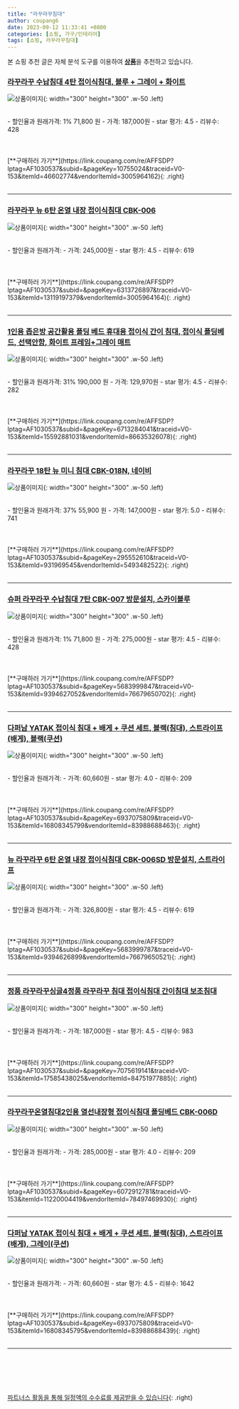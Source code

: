 ```yaml
---
title: "라꾸라꾸침대"
author: coupang6
date: 2023-09-12 11:33:41 +0800
categories: [쇼핑, 가구/인테리어]
tags: [쇼핑, 라꾸라꾸침대]
---
```


본 쇼핑 추천 글은 자체 분석 도구를 이용하여 [**상품**](https://link.coupang.com/a/bao1ui)을 추천하고 있습니다.

### [라꾸라꾸 수납침대 4탄 접이식침대, 블루 + 그레이 + 화이트](https://link.coupang.com/re/AFFSDP?lptag=AF1030537&subid=&pageKey=10755024&traceid=V0-153&itemId=46602774&vendorItemId=3005964162)

![상품이미지](https://thumbnail10.coupangcdn.com/thumbnails/remote/230x230ex/image/retail/images/4274028271862171-c54ac635-3940-45fc-9a25-7c0c7e70d915.jpg){: width="300" height="300" .w-50 .left}


<br>
- 할인율과 원래가격: 1%  71,800   원
- 가격: 187,000원
- star 평가: 4.5
- 리뷰수: 428
<br>
<br>
<br>
<br>
[**구매하러 가기**](https://link.coupang.com/re/AFFSDP?lptag=AF1030537&subid=&pageKey=10755024&traceid=V0-153&itemId=46602774&vendorItemId=3005964162){: .right}
<br>
<br>

---

### [라꾸라꾸 뉴 6탄 온열 내장 접이식침대 CBK-006](https://link.coupang.com/re/AFFSDP?lptag=AF1030537&subid=&pageKey=6313726897&traceid=V0-153&itemId=13119197379&vendorItemId=3005964164)

![상품이미지](https://thumbnail9.coupangcdn.com/thumbnails/remote/230x230ex/image/retail/images/6582588096535917-44bd6954-ebd1-43b4-8953-a98c7e16c6ba.jpg){: width="300" height="300" .w-50 .left}


<br>
- 할인율과 원래가격: 
- 가격: 245,000원
- star 평가: 4.5
- 리뷰수: 619
<br>
<br>
<br>
<br>
[**구매하러 가기**](https://link.coupang.com/re/AFFSDP?lptag=AF1030537&subid=&pageKey=6313726897&traceid=V0-153&itemId=13119197379&vendorItemId=3005964164){: .right}
<br>
<br>

---

### [1인용 좁은방 공간활용 폴딩 베드 휴대용 접이식 간이 침대, 접이식 폴딩베드, 선택안함, 화이트 프레임+그레이 매트](https://link.coupang.com/re/AFFSDP?lptag=AF1030537&subid=&pageKey=6713284041&traceid=V0-153&itemId=15592881031&vendorItemId=86635326078)

![상품이미지](https://thumbnail6.coupangcdn.com/thumbnails/remote/230x230ex/image/vendor_inventory/379e/b700eaff5698f73c7bf0150806e821aef01db8bfcc8f6910264d80b3a25e.jpg){: width="300" height="300" .w-50 .left}


<br>
- 할인율과 원래가격: 31%  190,000   원
- 가격: 129,970원
- star 평가: 4.5
- 리뷰수: 282
<br>
<br>
<br>
<br>
[**구매하러 가기**](https://link.coupang.com/re/AFFSDP?lptag=AF1030537&subid=&pageKey=6713284041&traceid=V0-153&itemId=15592881031&vendorItemId=86635326078){: .right}
<br>
<br>

---

### [라꾸라꾸 18탄 뉴 미니 침대 CBK-018N, 네이비](https://link.coupang.com/re/AFFSDP?lptag=AF1030537&subid=&pageKey=295552610&traceid=V0-153&itemId=931969545&vendorItemId=5493482522)

![상품이미지](https://thumbnail8.coupangcdn.com/thumbnails/remote/230x230ex/image/retail/images/2019/10/21/15/4/89fd5d32-7c44-434e-b9b0-53f40d6438d8.jpg){: width="300" height="300" .w-50 .left}


<br>
- 할인율과 원래가격: 37%  55,900   원
- 가격: 147,000원
- star 평가: 5.0
- 리뷰수: 741
<br>
<br>
<br>
<br>
[**구매하러 가기**](https://link.coupang.com/re/AFFSDP?lptag=AF1030537&subid=&pageKey=295552610&traceid=V0-153&itemId=931969545&vendorItemId=5493482522){: .right}
<br>
<br>

---

### [슈퍼 라꾸라꾸 수납침대 7탄 CBK-007 방문설치, 스카이블루](https://link.coupang.com/re/AFFSDP?lptag=AF1030537&subid=&pageKey=5683999847&traceid=V0-153&itemId=9394627052&vendorItemId=76679650702)

![상품이미지](https://thumbnail8.coupangcdn.com/thumbnails/remote/230x230ex/image/retail/images/2021/06/15/22/6/5be347e9-fe46-4db8-802f-2259d7505651.jpg){: width="300" height="300" .w-50 .left}


<br>
- 할인율과 원래가격: 1%  71,800   원
- 가격: 275,000원
- star 평가: 4.5
- 리뷰수: 428
<br>
<br>
<br>
<br>
[**구매하러 가기**](https://link.coupang.com/re/AFFSDP?lptag=AF1030537&subid=&pageKey=5683999847&traceid=V0-153&itemId=9394627052&vendorItemId=76679650702){: .right}
<br>
<br>

---

### [다퍼남 YATAK 접이식 침대 + 배게 + 쿠션 세트, 블랙(침대), 스트라이프(배게), 블랙(쿠션)](https://link.coupang.com/re/AFFSDP?lptag=AF1030537&subid=&pageKey=6937075809&traceid=V0-153&itemId=16808345799&vendorItemId=83988688463)

![상품이미지](https://thumbnail7.coupangcdn.com/thumbnails/remote/230x230ex/image/retail/images/2022/11/21/17/4/81207992-8b38-4c47-874e-bf6755982b67.jpg){: width="300" height="300" .w-50 .left}


<br>
- 할인율과 원래가격: 
- 가격: 60,660원
- star 평가: 4.0
- 리뷰수: 209
<br>
<br>
<br>
<br>
[**구매하러 가기**](https://link.coupang.com/re/AFFSDP?lptag=AF1030537&subid=&pageKey=6937075809&traceid=V0-153&itemId=16808345799&vendorItemId=83988688463){: .right}
<br>
<br>

---

### [뉴 라꾸라꾸 6탄 온열 내장 접이식침대 CBK-006SD 방문설치, 스트라이프](https://link.coupang.com/re/AFFSDP?lptag=AF1030537&subid=&pageKey=5683999787&traceid=V0-153&itemId=9394626899&vendorItemId=76679650521)

![상품이미지](https://thumbnail6.coupangcdn.com/thumbnails/remote/230x230ex/image/retail/images/2021/06/15/22/1/07365be8-8376-4081-8204-bf2d5ed252d7.jpg){: width="300" height="300" .w-50 .left}


<br>
- 할인율과 원래가격: 
- 가격: 326,800원
- star 평가: 4.5
- 리뷰수: 619
<br>
<br>
<br>
<br>
[**구매하러 가기**](https://link.coupang.com/re/AFFSDP?lptag=AF1030537&subid=&pageKey=5683999787&traceid=V0-153&itemId=9394626899&vendorItemId=76679650521){: .right}
<br>
<br>

---

### [정품 라꾸라꾸싱글4정품 라꾸라꾸 침대 접이식침대 간이침대 보조침대](https://link.coupang.com/re/AFFSDP?lptag=AF1030537&subid=&pageKey=7075619141&traceid=V0-153&itemId=17585438025&vendorItemId=84751977885)

![상품이미지](https://thumbnail8.coupangcdn.com/thumbnails/remote/230x230ex/image/vendor_inventory/4b23/732764366ac1ac6657d3aae6908e8bb09a451ebc3a71c154c81cd378c785.jpg){: width="300" height="300" .w-50 .left}


<br>
- 할인율과 원래가격: 
- 가격: 187,000원
- star 평가: 4.5
- 리뷰수: 983
<br>
<br>
<br>
<br>
[**구매하러 가기**](https://link.coupang.com/re/AFFSDP?lptag=AF1030537&subid=&pageKey=7075619141&traceid=V0-153&itemId=17585438025&vendorItemId=84751977885){: .right}
<br>
<br>

---

### [라꾸라꾸온열침대2인용 열선내장형 접이식침대 폴딩베드 CBK-006D](https://link.coupang.com/re/AFFSDP?lptag=AF1030537&subid=&pageKey=6072912781&traceid=V0-153&itemId=11220004419&vendorItemId=78497469930)

![상품이미지](https://thumbnail7.coupangcdn.com/thumbnails/remote/230x230ex/image/vendor_inventory/d95c/ceaf5f3fca99cd8d4c1048a1ac1b00e22a5c3dc1c334272012c31aa32bbe.jpg){: width="300" height="300" .w-50 .left}


<br>
- 할인율과 원래가격: 
- 가격: 285,000원
- star 평가: 4.0
- 리뷰수: 209
<br>
<br>
<br>
<br>
[**구매하러 가기**](https://link.coupang.com/re/AFFSDP?lptag=AF1030537&subid=&pageKey=6072912781&traceid=V0-153&itemId=11220004419&vendorItemId=78497469930){: .right}
<br>
<br>

---

### [다퍼남 YATAK 접이식 침대 + 배게 + 쿠션 세트, 블랙(침대), 스트라이프(배게), 그레이(쿠션)](https://link.coupang.com/re/AFFSDP?lptag=AF1030537&subid=&pageKey=6937075809&traceid=V0-153&itemId=16808345795&vendorItemId=83988688439)

![상품이미지](https://thumbnail8.coupangcdn.com/thumbnails/remote/230x230ex/image/retail/images/2022/11/21/17/3/ba158e16-f790-41f7-b196-0b3cba6b95fe.jpg){: width="300" height="300" .w-50 .left}


<br>
- 할인율과 원래가격: 
- 가격: 60,660원
- star 평가: 4.5
- 리뷰수: 1642
<br>
<br>
<br>
<br>
[**구매하러 가기**](https://link.coupang.com/re/AFFSDP?lptag=AF1030537&subid=&pageKey=6937075809&traceid=V0-153&itemId=16808345795&vendorItemId=83988688439){: .right}
<br>
<br>

---
<br><br><br><br><br> [파트너스 활동을 통해 일정액의 수수료를 제공받을 수 있습니다](https://link.coupang.com/a/bao1ui){: .right}